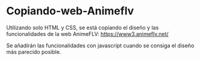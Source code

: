 # Copiando-web-Animeflv

Utilizando solo HTML y CSS, se está copiando el diseño y las funcionalidades de la web AnimeFLV: https://www3.animeflv.net/


Se añadirán las funcionalidades con javascript cuando se consiga el diseño más parecido posible.
